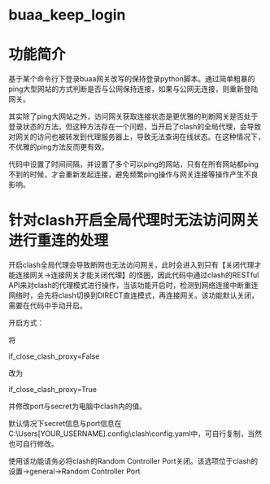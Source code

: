# buaa_keep_login

# 功能简介

基于某个命令行下登录buaa网关改写的保持登录python脚本。通过简单粗暴的ping大型网站的方式判断是否与公网保持连接，如果与公网无连接，则重新登陆网关。

其实除了ping大网站之外，访问网关获取连接状态是更优雅的判断网关是否处于登录状态的方法。但这种方法存在一个问题，当开启了clash的全局代理，会导致对网关的访问也被转发到代理服务器上，导致无法查询在线状态。在这种情况下，不优雅的ping方法反而更有效。

代码中设置了时间间隔，并设置了多个可以ping的网站，只有在所有网站都ping不到的时候，才会重新发起连接，避免频繁ping操作与网关连接等操作产生不良影响。

# 针对clash开启全局代理时无法访问网关进行重连的处理

开启clash全局代理会导致断网也无法访问网关，此时会进入到只有【关闭代理才能连接网关->连接网关才能关闭代理】的怪圈，因此代码中通过clash的RESTful API来对clash的代理模式进行操作，当该功能开启时，检测到网络连接中断重连网络时，会先将clash切换到DIRECT直连模式，再连接网关。该功能默认关闭，需要在代码中手动开启。

开启方式：

将

if_close_clash_proxy=False

改为

if_close_clash_proxy=True

并修改port与secret为电脑中clash内的值。

默认情况下secret信息与port信息在 C:\Users\[YOUR_USERNAME]\.config\clash\config.yaml中，可自行复制，当然也可自行修改。

使用该功能请务必将clash的Random Controller Port关闭。该选项位于clash的设置->general->Random Controller Port
